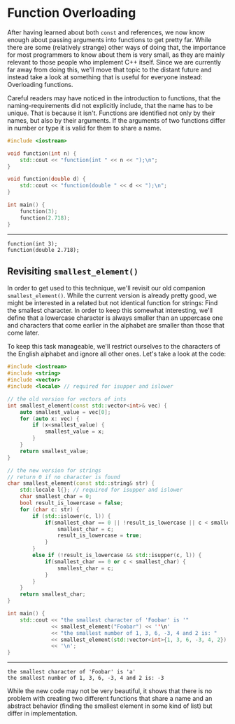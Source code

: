 Function Overloading
====================

After having learned about both `const` and references, we now know enough about passing arguments into
functions to get pretty far. While there are some (relatively strange) other ways of doing that, the
importance for most programmers to know about them is very small, as they are mainly relevant to those
people who implement C++ itself. Since we are currently far away from doing this, we'll move that topic
to the distant future and instead take a look at something that is useful for everyone instead:
Overloading functions.

Careful readers may have noticed in the introduction to functions, that the naming-requirements did not
explicitly include, that the name has to be unique. That is because it isn't. Functions are identified
not only by their names, but also by their arguments. If the arguments of two functions differ in
number or type it is valid for them to share a name.

```cpp
#include <iostream>

void function(int n) {
	std::cout << "function(int " << n << ");\n";
}

void function(double d) {
	std::cout << "function(double " << d << ");\n";
}

int main() {
	function(3);
	function(2.718);
}
```

----

```
function(int 3);
function(double 2.718);
```

Revisiting `smallest_element()`
-------------------------------

In order to get used to this technique, we'll revisit our old companion `smallest_element()`. While the
current version is already pretty good, we might be interested in a related but not identical function
for strings: Find the smallest character. In order to keep this somewhat interesting, we'll define that
a lowercase character is always smaller than an uppercase one and characters that come earlier in the
alphabet are smaller than those that come later.

To keep this task manageable, we'll restrict ourselves to the characters of the English alphabet and
ignore all other ones. Let's take a look at the code:

<!---TODO: Should discourage passing containers, such as std::vector, as they have other templated
parameters which you would have to account for.-->

```cpp
#include <iostream>
#include <string>
#include <vector>
#include <locale> // required for isupper and islower

// the old version for vectors of ints
int smallest_element(const std::vector<int>& vec) {
	auto smallest_value = vec[0];
	for (auto x: vec) {
		if (x<smallest_value) {
			smallest_value = x;
		}
	}
	return smallest_value;
}

// the new version for strings
// return 0 if no character is found
char smallest_element(const std::string& str) {
	std::locale l{}; // required for isupper and islower
	char smallest_char = 0;
	bool result_is_lowercase = false;
	for (char c: str) {
		if (std::islower(c, l)) {
			if(smallest_char == 0 || !result_is_lowercase || c < smallest_char) {
				smallest_char = c;
				result_is_lowercase = true;
			}
		}
		else if (!result_is_lowercase && std::isupper(c, l)) {
			if(smallest_char == 0 or c < smallest_char) {
				smallest_char = c;
			}
		}
	}
	return smallest_char;
}

int main() {
	std::cout << "the smallest character of 'Foobar' is '"
	          << smallest_element("Foobar") << ''\n'
	          << "the smallest number of 1, 3, 6, -3, 4 and 2 is: "
	          << smallest_element(std::vector<int>{1, 3, 6, -3, 4, 2})
	          << '\n';
}
```

----

```
the smallest character of 'Foobar' is 'a'
the smallest number of 1, 3, 6, -3, 4 and 2 is: -3
```

While the new code may not be very beautiful, it shows that there is no problem with creating two
different functions that share a name and an abstract behavior (finding the smallest element
in some kind of list) but differ in implementation.
